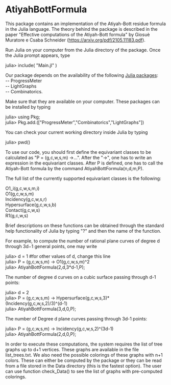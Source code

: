 # AtiyahBottFormula

This package contains an implementation of the Atiyah-Bott residue formula in the Julia language. The theory behind the package is described in the paper 
"Effective computations of the Atiyah-Bott formula" by Giosuè Muratore e Csaba Schneider (https://arxiv.org/pdf/2105.11183.pdf).

Run Julia on your computer from the Julia directory of the package. Once the Julia prompt appears, type 

julia> include( "Main.jl" )

Our package depends on the availability of the following <a href="https://docs.julialang.org/en/v1/stdlib/Pkg/">Julia packages</a>:<br>
-- ProgressMeter<br>
-- LightGraphs<br>
-- Combinatorics.<br>

Make sure that they are available on your computer. These packages can be installed by typing 

julia> using Pkg;<br>
julia> Pkg.add.(["ProgressMeter","Combinatorics","LightGraphs"])

You can check your current working directory inside Julia by typing 

julia> pwd() 

To use our code, you should first define the equivariant classes to be calculated as "P = (g,c,w,s,m) ->...".
After the "->", one has to write an expression in the equivariant classes. After P is defined, one has to call the
Atiyah-Bott formula by the command AtiyahBottFormula(n,d,m,P). 

The full list of the currently supported equivariant classes is the following:

O1_i(g,c,w,s,m,i)<br>
O1(g,c,w,s,m)<br>
Incidency(g,c,w,s,r)<br>
Hypersurface(g,c,w,s,b)<br>
Contact(g,c,w,s)<br>
R1(g,c,w,s)<br>

Brief descriptions on these functions can be obtained through the standard help functionality of Julia by typing "?" and then the name of the function.

For example, to compute the number of rational plane curves of degree d through 3d−1 general points, one may write

julia> d = 1 #for other values of d, change this line<br>
julia> P = (g,c,w,s,m) -> O1(g,c,w,s,m)^2<br>
julia> AtiyahBottFormula(2,d,3*d-1,P);<br>


The number of degree d curves on a cubic surface passing through d-1 points:

julia> d = 2<br>
julia> P = (g,c,w,s,m) -> Hypersurface(g,c,w,s,3)*(Incidency(g,c,w,s,2)/3)^(d-1)<br>
julia> AtiyahBottFormula(3,d,0,P);<br>

The number of Degree d plane curves passing through 3d-1 points:

julia> P = (g,c,w,s,m) -> Incidency(g,c,w,s,2)^(3d-1)<br>
julia> AtiyahBottFormula(2,d,0,P);<br>

In order to execute these computations, the system requires the list of tree graphs up to d+1 vertices. These graphs are available in the file list_trees.txt. 
We also need the possible colorings of these graphs with n+1 colors. These can either be computed by the package or they can be read from a file stored 
in the Data directory (this is the fastest option). The user can use function check_Data() to see the list of graphs with pre-computed colorings. 
